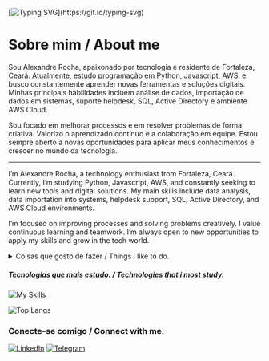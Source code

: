 [![Typing SVG](https://readme-typing-svg.herokuapp.com?font=Fira+Code&size=26&pause=1000&width=435&lines=Ol%C3%A1+mundo!+Me+chamo+Alexandre+Rocha.;Seja+muito+bem+vindo+ao+perfil.;Hello+World+!+My+name+is+Alexandre+Rocha.;Welcome+to+my+profile.)](https://git.io/typing-svg)
 # Sobre mim / About me
 Sou Alexandre Rocha, apaixonado por tecnologia e residente de Fortaleza, Ceará. Atualmente, estudo programação em Python, Javascript, AWS, e busco constantemente aprender novas ferramentas e soluções digitais. Minhas principais habilidades incluem análise de dados, importação de dados em sistemas, suporte helpdesk, SQL, Active Directory e ambiente AWS Cloud.

Sou focado em melhorar processos e em resolver problemas de forma criativa. Valorizo o aprendizado contínuo e a colaboração em equipe. Estou sempre aberto a novas oportunidades para aplicar meus conhecimentos e crescer no mundo da tecnologia.

------------------------------------------------------------------------------------------------------------------------------------------------------------------------------------------------------------------------------

I’m Alexandre Rocha, a technology enthusiast from Fortaleza, Ceará. Currently, I’m studying Python, Javascript, AWS, and constantly seeking to learn new tools and digital solutions. My main skills include data analysis, data importation into systems, helpdesk support, SQL, Active Directory, and AWS Cloud environments.

I’m focused on improving processes and solving problems creatively. I value continuous learning and teamwork. I’m always open to new opportunities to apply my skills and grow in the tech world.
 
 <details>
   <summary>Coisas que gosto de fazer / Things i like to do.</summary>
 
   
 |  |  |
 |-----:|-----------|
 |     Andar de moto / Riding motorcycle| <img src="https://media3.giphy.com/media/v1.Y2lkPTc5MGI3NjExOTk5NmthZmwxYTE2cGVsaHNzMnA1bnk0Z2g3ZDF0bGU0aTNrYTJ2cCZlcD12MV9pbnRlcm5hbF9naWZfYnlfaWQmY3Q9Zw/12CSpwCtoy1Vfy/giphy.gif" width="50" height="50" />|
 |     Codar / Coding| <img src="https://media0.giphy.com/media/v1.Y2lkPTc5MGI3NjExZ2szY2R6NmV0cG92cms0ejM1dWdmMDFmNzZsaThkY2FjMWR0bGJiciZlcD12MV9pbnRlcm5hbF9naWZfYnlfaWQmY3Q9Zw/Dh5q0sShxgp13DwrvG/giphy.gif" width="50" height="50" />   |
 |     Jogar / play| <img src="https://media4.giphy.com/media/v1.Y2lkPTc5MGI3NjExZW4wMjNsNHhoaHZ2MzFmNm94czN3amNiMWY2NDZwbTAzcm9menpnbyZlcD12MV9pbnRlcm5hbF9naWZfYnlfaWQmY3Q9Zw/kYDFO3rkOHrkQ/giphy.gif" width="50" height="50" />       |
 </details>
 
 ##### Tecnologias que mais estudo. / Technologies that i most study.
 [![My Skills](https://skillicons.dev/icons?i=aws,js,html,css,py,linux)](https://skillicons.dev)
 
 ![Top Langs](https://github-readme-stats-git-masterrstaa-rickstaa.vercel.app/api/top-langs/?username=SEUUSERNAME&layout=compact&bg_color=000&border_color=30A3DC&title_color=E94D5F&text_color=FFF)
 
 ### Conecte-se comigo / Connect with me.
 [![LinkedIn](https://img.shields.io/badge/LinkedIn-0077B5?style=for-the-badge&logo=linkedin&logoColor=white)](https://www.linkedin.com/in/alexandre-rochadev/)
 [![Telegram](https://img.shields.io/badge/Telegram-000?style=for-the-badge&logo=telegram&logoColor=2CA5E0)](https://t.me/@alexandrerochaTi)
